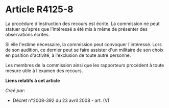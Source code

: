 # Article R4125-8

La procédure d'instruction des recours est écrite. La commission ne peut statuer qu'après que l'intéressé a été mis à même de
présenter des observations écrites.

Si elle l'estime nécessaire, la commission peut convoquer l'intéressé. Lors de son audition, ce dernier peut se faire
assister d'un militaire de son choix en position d'activité, à l'exclusion de toute autre personne.

Les membres de la commission ainsi que les rapporteurs procèdent à toute mesure utile à l'examen des recours.

**Liens relatifs à cet article**

_Créé par_:

  - Décret n°2008-392 du 23 avril 2008 - art. (V)
